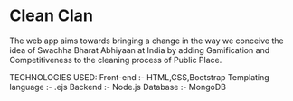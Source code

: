 # Clean Clan


The web app aims towards bringing a change in the way we conceive the idea of Swachha Bharat Abhiyaan at India by adding Gamification and Competitiveness to the cleaning process of Public Place.

TECHNOLOGIES USED:
Front-end :- HTML,CSS,Bootstrap
Templating language :- .ejs
Backend :- Node.js
Database :- MongoDB
